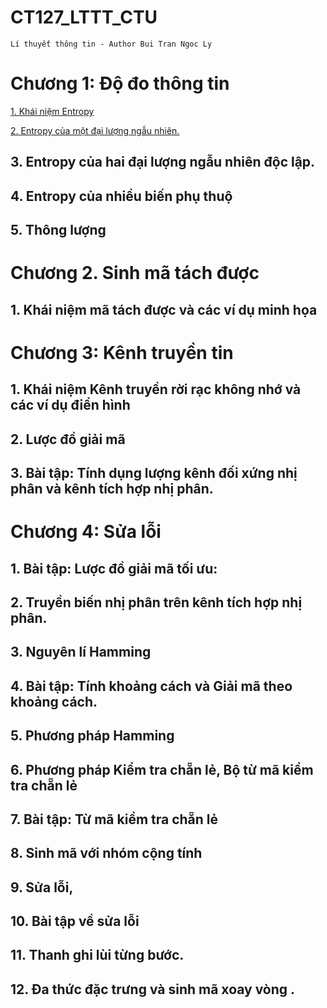 # CT127_LTTT_CTU
`Lí thuyết thông tin - Author Bui Tran Ngoc Ly`
# Chương 1: Độ đo thông tin
[1. Khái niệm Entropy](https://github.com/BuiTranNgocLy/CT127_LTTT_CTU/blob/main/Ch1%20%C4%90%E1%BB%99%20%C4%91o%20th%C3%B4ng%20tin.md#1-kh%C3%A1i-ni%E1%BB%87m-entropy)

[2. Entropy của một đại lượng ngẫu nhiên.](https://github.com/BuiTranNgocLy/CT127_LTTT_CTU/blob/main/Ch1%20%C4%90%E1%BB%99%20%C4%91o%20th%C3%B4ng%20tin.md#2-entropy-c%E1%BB%A7a-m%E1%BB%99t-%C4%91%E1%BA%A1i-l%C6%B0%E1%BB%A3ng-ng%E1%BA%ABu-nhi%C3%AAn)
## 3. Entropy của hai đại lượng ngẫu nhiên độc lập.
## 4. Entropy của nhiều biến phụ thuộ
## 5. Thông lượng

# Chương 2. Sinh mã tách được
## 1. Khái niệm mã tách được và các ví dụ minh họa

# Chương 3: Kênh truyền tin
## 1. Khái niệm Kênh truyền rời rạc không nhớ và các ví dụ điển hình
## 2. Lược đồ giải mã
## 3. Bài tập: Tính dụng lượng kênh đối xứng nhị phân và kênh tích hợp nhị phân.

# Chương 4: Sửa lỗi
## 1. Bài tập: Lược đồ giải mã tối ưu: 
## 2. Truyền biến nhị phân trên kênh tích hợp nhị phân.
## 3. Nguyên lí Hamming
## 4. Bài tập: Tính khoảng cách và Giải mã theo khoảng cách.
## 5. Phương pháp Hamming
## 6. Phương pháp Kiểm tra chẵn lẻ, Bộ từ mã kiểm tra chẵn lẻ 
## 7. Bài tập: Từ mã kiểm tra chẵn lẻ
## 8. Sinh mã với nhóm cộng tính
## 9. Sửa lỗi,
## 10. Bài tập về sửa lỗi 
## 11. Thanh ghi lùi từng bước.
## 12. Đa thức đặc trưng và sinh mã xoay vòng .
